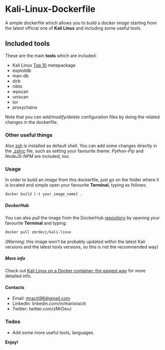 # Kali-Linux-Dockerfile
A simple dockerfile which allows you to build a _docker image_ starting from the latest official one of **Kali Linux** and including some useful tools.

## Included tools
These are the main **tools** which are included:

- Kali Linux [Top 10](https://tools.kali.org/kali-metapackages) metapackage
- exploitdb
- man-db
- dirb
- nikto
- wpscan
- uniscan
- tor
- proxychains

Note that you can _add/modify/delete_ configuration files by doing the related changes in the dockerfile.

### Other useful things

Also [zsh](https://github.com/robbyrussell/oh-my-zsh/wiki/Installing-ZSH) is installed as default shell. You can add some changes directly in the [.zshrc](https://github.com/zMrDevJ/Kali-Linux-Dockerfile/blob/master/config/.zshrc) file, such as setting your favourite theme.
_Python-Pip_ and _NodeJS-NPM_ are included, too.

### Usage

In order to build an _image_ from this dockerfile, just go on the folder where it is located and simple open your favourite **Terminal**, typing as follows:

```sh
docker build [-t your_image_name] .
```

##### DockerHub

You can also _pull_ the image from the DockerHub [repository](https://cloud.docker.com/u/zmrdevj/repository/docker/zmrdevj/kali-linux) by opening your favourite **Terminal** and typing:

```sh
docker pull zmrdevj/kali-linux
```
(_Warning_: this image won't be probably updated within the latest Kali versions and the latest tools versions, so this is not the recommended way)

##### More info

Check out [Kali Linux on a Docker container: the easiest way](https://medium.com/@zMrDevJ/kali-linux-on-docker-container-the-easiest-way-e5a551348788) for more detailed info.

#### Contacts

- Email: mraciti96@gmail.com
- LinkedIn: linkedin.com/in/marioraciti
- Twitter: twitter.com/zMrDevJ

### Todos

- Add some more useful tools, languages.

**Enjoy!**
